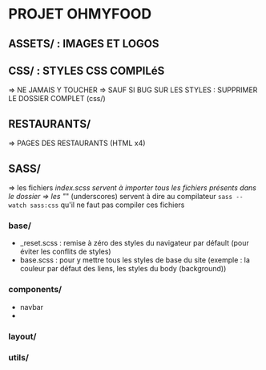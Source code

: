 

# PROJET OHMYFOOD

## ASSETS/ : IMAGES ET LOGOS

## CSS/ : STYLES CSS COMPILéS
=> NE JAMAIS Y TOUCHER
=> SAUF SI BUG SUR LES STYLES : SUPPRIMER LE DOSSIER COMPLET (css/)

## RESTAURANTS/
=> PAGES DES RESTAURANTS (HTML x4)

## SASS/
=> les fichiers _index.scss servent à importer tous les fichiers présents dans le dossier
=> les "_" (underscores) servent à dire au compilateur `sass --watch sass:css` qu'il ne faut pas compiler ces fichiers

### base/
- _reset.scss : remise à zéro des styles du navigateur par défault (pour éviter les conflits de styles)
- base.scss : pour y mettre tous les styles de base du site (exemple : la couleur par défaut des liens, les styles du body (background))

### components/
- navbar
- 

### layout/
### utils/
